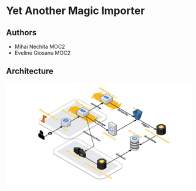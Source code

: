 # Yet Another Magic Importer

## Authors
* Mihai Nechita MOC2
* Eveline Giosanu MOC2

## Architecture
<img src="./yami.svg">